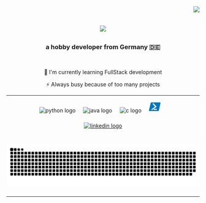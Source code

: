 <img align="right" src="https://visitor-badge.laobi.icu/badge?page_id=salesp07.salesp07" />

<h1 align="center">
    <img src="https://readme-typing-svg.herokuapp.com/?font=Righteous&size=35&center=true&vCenter=true&width=500&height=70&duration=4000&lines=Hi+There!+👋;+I'm+Pedro+Muniz!;" />
</h1>

<h3 align="center">a hobby developer from Germany 🇩🇪</h3>

<br/>

<div align="center">
 
🌱 I'm currently learning FullStack development

⚡ Always busy because of too many projects

 </div>

<hr/>

<div align="center">
  <img src="https://cdn.jsdelivr.net/gh/devicons/devicon/icons/python/python-original.svg" height="30" alt="python logo"  />
  <img width="12" />
  <img src="https://cdn.jsdelivr.net/gh/devicons/devicon/icons/java/java-original.svg" height="30" alt="java logo"  />
  <img width="12" />
  <img src="https://cdn.jsdelivr.net/gh/devicons/devicon/icons/c/c-original.svg" height="30" alt="c logo"  />
  <img width="12" />
  <img src="https://github.com/Melone155/Melone155/blob/main/pictures/png-transparent-powershell-microsoft-windows-management-instrumentation-computer-icons-microsoft-removebg-preview.png?raw=true" height="30" alt="c logo"  />
  <img width="12" />
</div>

###

<div align="center">
  <a href="https://www.linkedin.com/in/maximilian-wolf-89532a28b/" target="_blank">
    <img src="https://img.shields.io/static/v1?message=LinkedIn&logo=linkedin&label=&color=0077B5&logoColor=white&labelColor=&style=for-the-badge" height="35" alt="linkedin logo"  /></a>
</div>

###

<br clear="both">

<div align="center">
  <img src="https://raw.githubusercontent.com/Machine-Maker/Machine-Maker/output/snake.svg" alt="Snake animation" />
</div>

###

<hr/>

<br/>
<br/>
